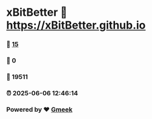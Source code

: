 # xBitBetter :link: https://xBitBetter.github.io 
### :page_facing_up: [15](https://xBitBetter.github.io/tag.html) 
### :speech_balloon: 0 
### :hibiscus: 19511 
### :alarm_clock: 2025-06-06 12:46:14 
### Powered by :heart: [Gmeek](https://github.com/Meekdai/Gmeek)
